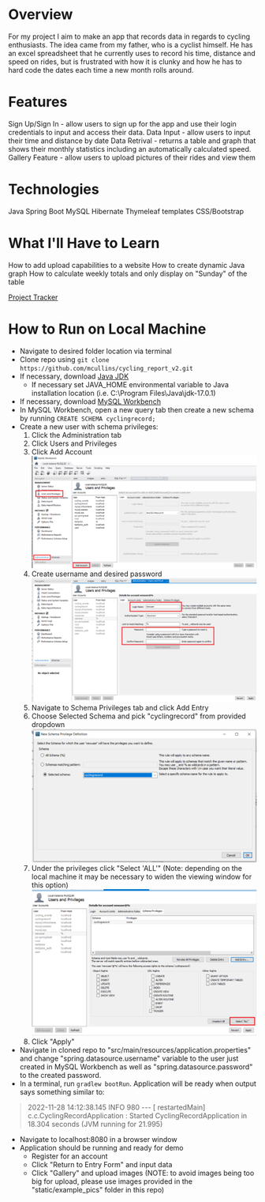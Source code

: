 # Overview
For my project I aim to make an app that records data in regards to cycling enthusiasts. The idea came from my father, who is a cyclist himself. He has an excel spreadsheet that he currently uses to record his time, distance and speed on rides, but is frustrated with how it is clunky and how he has to hard code the dates each time a new month rolls around.

# Features
Sign Up/Sign In - allow users to sign up for the app and use their login credentials to input and access their data. Data Input - allow users to input their time and distance by date Data Retrival - returns a table and graph that shows their monthly statistics including an automatically calculated speed. Gallery Feature - allow users to upload pictures of their rides and view them

# Technologies
Java Spring Boot MySQL Hibernate Thymeleaf templates CSS/Bootstrap

# What I'll Have to Learn
How to add upload capabilities to a website How to create dynamic Java graph How to calculate weekly totals and only display on "Sunday" of the table

[Project Tracker](https://trello.com/b/o910BQyV/cycling-project)

# How to Run on Local Machine
+ Navigate to desired folder location via terminal
+ Clone repo using `git clone https://github.com/mcullins/cycling_report_v2.git`
+ If necessary, download [Java JDK](https://www.oracle.com/java/technologies/downloads/)
    + If necessary set JAVA_HOME environmental variable to Java installation location (i.e. C:\Program Files\Java\jdk-17.0.1)
+ If necessary, download [MySQL Workbench](https://dev.mysql.com/downloads/workbench/)
+ In MySQL Workbench, open a new query tab then create a new schema by running `CREATE SCHEMA cyclingrecord;`
+ Create a new user with schema privileges:
    1. Click the Administration tab
    2. Click Users and Privileges
    3. Click Add Account
![User Setup](static/uploads/UserSetup.PNG)
    4. Create username and desired password
![Username Setup](static/uploads/NewUser.PNG)
    5. Navigate to Schema Privileges tab and click Add Entry
    6. Choose Selected Schema and pick "cyclingrecord" from provided dropdown
![Choose Schema](static/uploads/ChooseSchema.PNG)
    7. Under the privileges click "Select 'ALL'" (Note: depending on the local machine it may be necessary to widen the viewing window for this option)
 ![Allow All](static/uploads/AllowAll.PNG)
    8. Click "Apply"
+ Navigate in cloned repo to "src/main/resources/application.properties" and change "spring.datasource.username" variable
to the user just created in MySQL Workbench as well as "spring.datasource.password" to the created password.
+ In a terminal, run `gradlew bootRun`. Application will be ready when output says something similar to:
>2022-11-28 14:12:38.145  INFO 980 --- [  restartedMain] c.c.CyclingRecordApplication             : Started CyclingRecordApplication in 18.304 seconds (JVM running for 21.995)
+ Navigate to localhost:8080 in a browser window
+ Application should be running and ready for demo
    + Register for an account
    + Click "Return to Entry Form" and input data 
    + Click "Gallery" and upload images (NOTE: to avoid images being too big for upload,
    please use images provided in the "static/example_pics" folder in this repo)
